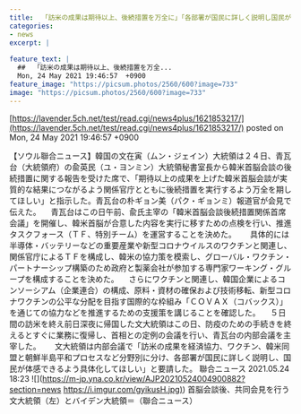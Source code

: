 ```yaml
---
title:  「訪米の成果は期待以上、後続措置を万全に」「各部署が国民に詳しく説明し国民が体感できるよう具体化してほしい」  
categories:
- news
excerpt: |
  
feature_text: |
  ##  「訪米の成果は期待以上、後続措置を万全...
  Mon, 24 May 2021 19:46:57  +0900
feature_image: "https://picsum.photos/2560/600?image=733"
image: "https://picsum.photos/2560/600?image=733"
---
```


[https://lavender.5ch.net/test/read.cgi/news4plus/1621853217/](https://lavender.5ch.net/test/read.cgi/news4plus/1621853217/)
posted on Mon, 24 May 2021 19:46:57  +0900

<!--more-->

【ソウル聯合ニュース】韓国の文在寅（ムン・ジェイン）大統領は２４日、青瓦台（大統領府）の兪英民（ユ・ヨンミン）大統領秘書室長から韓米首脳会談の後続措置に関する報告を受けた席で、「期待以上の成果を上げた韓米首脳会談が実質的な結果につながるよう関係官庁とともに後続措置を実行するよう万全を期してほしい」と指示した。青瓦台の朴ギョン美（パク・ギョンミ）報道官が会見で伝えた。 　青瓦台はこの日午前、兪氏主宰の「韓米首脳会談後続措置関係首席会議」を開催し、韓米首脳が合意した内容を実行に移すための点検を行い、推進タスクフォース（ＴＦ、特別チーム）を運営することを決めた。　 　具体的には半導体・バッテリーなどの重要産業や新型コロナウイルスのワクチンと関連し、関係官庁によるＴＦを構成し、韓米の協力策を模索し、グローバル・ワクチン・パートナーシップ構築のため政府と製薬会社が参加する専門家ワーキング・グループを構成することを決めた。 　さらにワクチンと関連し、韓国企業によるコンソーシアム（企業連合）の構成、原料・資材の確保および技術移転、新型コロナワクチンの公平な分配を目指す国際的な枠組み「ＣＯＶＡＸ（コバックス）」を通じての協力などを推進するための支援策を講じることを確認した。 　５日間の訪米を終え前日深夜に帰国した文大統領はこの日、防疫のための手続きを終えるとすぐに業務に復帰し、首相との定例の会議を行い、青瓦台の内部会議を主宰した。　 　文大統領は内部会議で「訪米の成果を経済協力、ワクチン、韓米同盟と朝鮮半島平和プロセスなど分野別に分け、各部署が国民に詳しく説明し、国民が体感できるよう具体化してほしい」と要請した。 聯合ニュース 2021.05.24 18:23 ![](https://m-jp.yna.co.kr/view/AJP20210524004900882?section=news [https://i.imgur.com/gyikusH.jpg)](https://i.imgur.com/gyikusH.jpg)) 首脳会談後、共同会見を行う文大統領（左）とバイデン大統領＝（聯合ニュース）
